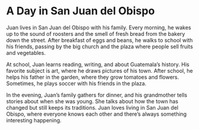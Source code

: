 # A Day in San Juan del Obispo

Juan lives in San Juan del Obispo with his family. Every morning, he wakes up to the sound of roosters and the smell of fresh bread from the bakery down the street. After breakfast of eggs and beans, he walks to school with his friends, passing by the big church and the plaza where people sell fruits and vegetables.

At school, Juan learns reading, writing, and about Guatemala’s history. His favorite subject is art, where he draws pictures of his town. After school, he helps his father in the garden, where they grow tomatoes and flowers. Sometimes, he plays soccer with his friends in the plaza.

In the evening, Juan’s family gathers for dinner, and his grandmother tells stories about when she was young. She talks about how the town has changed but still keeps its traditions. Juan loves living in San Juan del Obispo, where everyone knows each other and there’s always something interesting happening.
